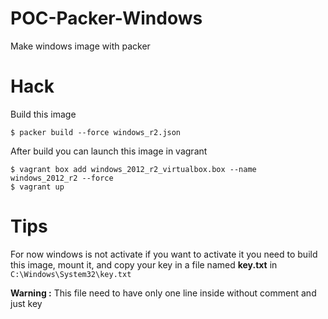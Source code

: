# POC-Packer-Windows
Make windows image with packer

# Hack

Build this image

```
$ packer build --force windows_r2.json
```

After build you can launch this image in vagrant

```
$ vagrant box add windows_2012_r2_virtualbox.box --name windows_2012_r2 --force
$ vagrant up
```

# Tips

For now windows is not activate if you want to activate it you need to build this image,
mount it, and copy your key in a file named **key.txt** in `C:\Windows\System32\key.txt`

**Warning :** This file need to have only one line inside without comment and just key
